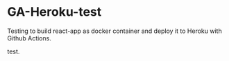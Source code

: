 # GA-Heroku-test
Testing to build react-app as docker container and deploy it to Heroku with Github Actions.

test.
